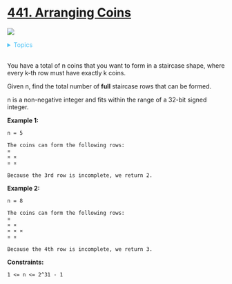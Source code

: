 # [441. Arranging Coins](https://leetcode-cn.com/problems/arranging-coins/)

![](https://img.shields.io/badge/Difficulty-Easy-green.svg)

<details>
<summary style="color:#4FC3F7">Topics</summary>

* [`Binary Search`](https://leetcode.com/tag/binary-search/)
* [`math`](https://leetcode.com/tag/math/)

</details>
<br />

You have a total of n coins that you want to form in a staircase shape, where every k-th row must have exactly k coins.

Given n, find the total number of **full** staircase rows that can be formed.

n is a non-negative integer and fits within the range of a 32-bit signed integer.

**Example 1:**

```
n = 5

The coins can form the following rows:
¤
¤ ¤
¤ ¤

Because the 3rd row is incomplete, we return 2.
```

**Example 2:**

```
n = 8

The coins can form the following rows:
¤
¤ ¤
¤ ¤ ¤
¤ ¤

Because the 4th row is incomplete, we return 3.
```

**Constraints:**

`1 <= n <= 2^31 - 1`
